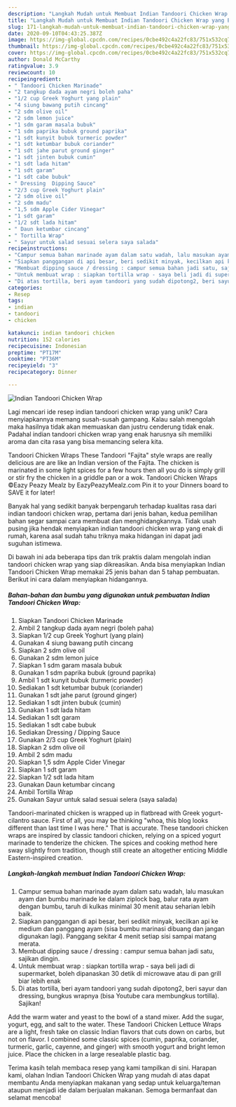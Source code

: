 ```yaml
---
description: "Langkah Mudah untuk Membuat Indian Tandoori Chicken Wrap yang Enak Banget"
title: "Langkah Mudah untuk Membuat Indian Tandoori Chicken Wrap yang Enak Banget"
slug: 171-langkah-mudah-untuk-membuat-indian-tandoori-chicken-wrap-yang-enak-banget
date: 2020-09-10T04:43:25.387Z
image: https://img-global.cpcdn.com/recipes/0cbe492c4a22fc83/751x532cq70/indian-tandoori-chicken-wrap-foto-resep-utama.jpg
thumbnail: https://img-global.cpcdn.com/recipes/0cbe492c4a22fc83/751x532cq70/indian-tandoori-chicken-wrap-foto-resep-utama.jpg
cover: https://img-global.cpcdn.com/recipes/0cbe492c4a22fc83/751x532cq70/indian-tandoori-chicken-wrap-foto-resep-utama.jpg
author: Donald McCarthy
ratingvalue: 3.9
reviewcount: 10
recipeingredient:
- " Tandoori Chicken Marinade"
- "2 tangkup dada ayam negri boleh paha"
- "1/2 cup Greek Yoghurt yang plain"
- "4 siung bawang putih cincang"
- "2 sdm olive oil"
- "2 sdm lemon juice"
- "1 sdm garam masala bubuk"
- "1 sdm paprika bubuk ground paprika"
- "1 sdt kunyit bubuk turmeric powder"
- "1 sdt ketumbar bubuk coriander"
- "1 sdt jahe parut ground ginger"
- "1 sdt jinten bubuk cumin"
- "1 sdt lada hitam"
- "1 sdt garam"
- "1 sdt cabe bubuk"
- " Dressing  Dipping Sauce"
- "2/3 cup Greek Yoghurt plain"
- "2 sdm olive oil"
- "2 sdm madu"
- "1,5 sdm Apple Cider Vinegar"
- "1 sdt garam"
- "1/2 sdt lada hitam"
- " Daun ketumbar cincang"
- " Tortilla Wrap"
- " Sayur untuk salad sesuai selera saya salada"
recipeinstructions:
- "Campur semua bahan marinade ayam dalam satu wadah, lalu masukan ayam dan bumbu marinade ke dalam ziplock bag, balur rata ayam dengan bumbu, taruh di kulkas minimal 30 menit atau seharian lebih baik."
- "Siapkan panggangan di api besar, beri sedikit minyak, kecilkan api ke medium dan panggang ayam (sisa bumbu marinasi dibuang dan jangan digunakan lagi). Panggang sekitar 4 menit setiap sisi sampai matang merata."
- "Membuat dipping sauce / dressing : campur semua bahan jadi satu, sajikan dingin."
- "Untuk membuat wrap : siapkan tortilla wrap - saya beli jadi di supermarket, boleh dipanaskan 30 detik di microwave atau di pan grill biar lebih enak"
- "Di atas tortilla, beri ayam tandoori yang sudah dipotong2, beri sayur dan dressing, bungkus wrapnya (bisa Youtube cara membungkus tortilla). Sajikan!"
categories:
- Resep
tags:
- indian
- tandoori
- chicken

katakunci: indian tandoori chicken 
nutrition: 152 calories
recipecuisine: Indonesian
preptime: "PT17M"
cooktime: "PT36M"
recipeyield: "3"
recipecategory: Dinner

---
```



![Indian Tandoori Chicken Wrap](https://img-global.cpcdn.com/recipes/0cbe492c4a22fc83/751x532cq70/indian-tandoori-chicken-wrap-foto-resep-utama.jpg)

Lagi mencari ide resep indian tandoori chicken wrap yang unik? Cara menyiapkannya memang susah-susah gampang. Kalau salah mengolah maka hasilnya tidak akan memuaskan dan justru cenderung tidak enak. Padahal indian tandoori chicken wrap yang enak harusnya sih memiliki aroma dan cita rasa yang bisa memancing selera kita.

Tandoori Chicken Wraps These Tandoori &#34;Fajita&#34; style wraps are really delicious are are like an Indian version of the Fajita. The chicken is marinated in some light spices for a few hours then all you do is simply grill or stir fry the chicken in a griddle pan or a wok. Tandoori Chicken Wraps ©Eazy Peazy Mealz by EazyPeazyMealz.com Pin it to your Dinners board to SAVE it for later!

Banyak hal yang sedikit banyak berpengaruh terhadap kualitas rasa dari indian tandoori chicken wrap, pertama dari jenis bahan, kedua pemilihan bahan segar sampai cara membuat dan menghidangkannya. Tidak usah pusing jika hendak menyiapkan indian tandoori chicken wrap yang enak di rumah, karena asal sudah tahu triknya maka hidangan ini dapat jadi suguhan istimewa.


Di bawah ini ada beberapa tips dan trik praktis dalam mengolah indian tandoori chicken wrap yang siap dikreasikan. Anda bisa menyiapkan Indian Tandoori Chicken Wrap memakai 25 jenis bahan dan 5 tahap pembuatan. Berikut ini cara dalam menyiapkan hidangannya.

<!--inarticleads1-->

##### Bahan-bahan dan bumbu yang digunakan untuk pembuatan Indian Tandoori Chicken Wrap:

1. Siapkan  Tandoori Chicken Marinade
1. Ambil 2 tangkup dada ayam negri (boleh paha)
1. Siapkan 1/2 cup Greek Yoghurt (yang plain)
1. Gunakan 4 siung bawang putih cincang
1. Siapkan 2 sdm olive oil
1. Gunakan 2 sdm lemon juice
1. Siapkan 1 sdm garam masala bubuk
1. Gunakan 1 sdm paprika bubuk (ground paprika)
1. Ambil 1 sdt kunyit bubuk (turmeric powder)
1. Sediakan 1 sdt ketumbar bubuk (coriander)
1. Gunakan 1 sdt jahe parut (ground ginger)
1. Sediakan 1 sdt jinten bubuk (cumin)
1. Gunakan 1 sdt lada hitam
1. Sediakan 1 sdt garam
1. Sediakan 1 sdt cabe bubuk
1. Sediakan  Dressing / Dipping Sauce
1. Gunakan 2/3 cup Greek Yoghurt (plain)
1. Siapkan 2 sdm olive oil
1. Ambil 2 sdm madu
1. Siapkan 1,5 sdm Apple Cider Vinegar
1. Siapkan 1 sdt garam
1. Siapkan 1/2 sdt lada hitam
1. Gunakan  Daun ketumbar cincang
1. Ambil  Tortilla Wrap
1. Gunakan  Sayur untuk salad sesuai selera (saya salada)


Tandoori-marinated chicken is wrapped up in flatbread with Greek yogurt-cilantro sauce. First of all, you may be thinking &#34;whoa, this blog looks different than last time I was here.&#34; That is accurate. These tandoori chicken wraps are inspired by classic tandoori chicken, relying on a spiced yogurt marinade to tenderize the chicken. The spices and cooking method here sway slightly from tradition, though still create an altogether enticing Middle Eastern-inspired creation. 

<!--inarticleads2-->

##### Langkah-langkah membuat Indian Tandoori Chicken Wrap:

1. Campur semua bahan marinade ayam dalam satu wadah, lalu masukan ayam dan bumbu marinade ke dalam ziplock bag, balur rata ayam dengan bumbu, taruh di kulkas minimal 30 menit atau seharian lebih baik.
1. Siapkan panggangan di api besar, beri sedikit minyak, kecilkan api ke medium dan panggang ayam (sisa bumbu marinasi dibuang dan jangan digunakan lagi). Panggang sekitar 4 menit setiap sisi sampai matang merata.
1. Membuat dipping sauce / dressing : campur semua bahan jadi satu, sajikan dingin.
1. Untuk membuat wrap : siapkan tortilla wrap - saya beli jadi di supermarket, boleh dipanaskan 30 detik di microwave atau di pan grill biar lebih enak
1. Di atas tortilla, beri ayam tandoori yang sudah dipotong2, beri sayur dan dressing, bungkus wrapnya (bisa Youtube cara membungkus tortilla). Sajikan!


Add the warm water and yeast to the bowl of a stand mixer. Add the sugar, yogurt, egg, and salt to the water. These Tandoori Chicken Lettuce Wraps are a light, fresh take on classic Indian flavors that cuts down on carbs, but not on flavor. I combined some classic spices (cumin, paprika, coriander, turmeric, garlic, cayenne, and ginger) with smooth yogurt and bright lemon juice. Place the chicken in a large resealable plastic bag. 

Terima kasih telah membaca resep yang kami tampilkan di sini. Harapan kami, olahan Indian Tandoori Chicken Wrap yang mudah di atas dapat membantu Anda menyiapkan makanan yang sedap untuk keluarga/teman ataupun menjadi ide dalam berjualan makanan. Semoga bermanfaat dan selamat mencoba!
